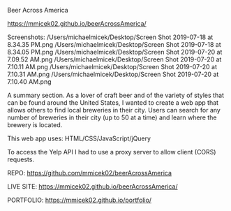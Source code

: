 Beer Across America

https://mmicek02.github.io/beerAcrossAmerica/

Screenshots:
/Users/michaelmicek/Desktop/Screen Shot 2019-07-18 at 8.34.35 PM.png
/Users/michaelmicek/Desktop/Screen Shot 2019-07-18 at 8.34.05 PM.png
/Users/michaelmicek/Desktop/Screen Shot 2019-07-20 at 7.09.52 AM.png
/Users/michaelmicek/Desktop/Screen Shot 2019-07-20 at 7.10.11 AM.png
/Users/michaelmicek/Desktop/Screen Shot 2019-07-20 at 7.10.31 AM.png
/Users/michaelmicek/Desktop/Screen Shot 2019-07-20 at 7.10.40 AM.png

A summary section. As a lover of craft beer and of the variety of styles that can be found around the United States, I wanted to create a web app that allows others to find local breweries in their city. Users can search for any number of breweries in their city (up to 50 at a time) and learn where the brewery is located.

This web app uses: HTML/CSS/JavaScript/jQuery

To access the Yelp API I had to use a proxy server to allow client (CORS) requests.

REPO: https://github.com/mmicek02/beerAcrossAmerica

LIVE SITE: https://mmicek02.github.io/beerAcrossAmerica/

PORTFOLIO: https://mmicek02.github.io/portfolio/